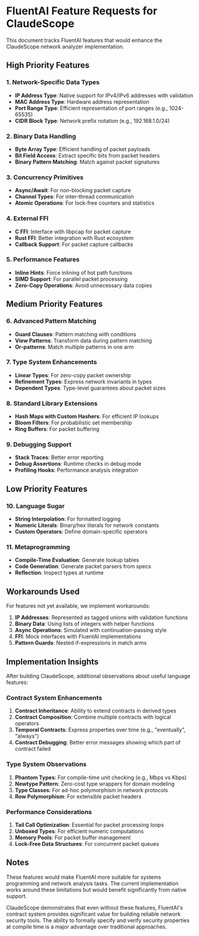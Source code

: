 # FluentAI Feature Requests for ClaudeScope

This document tracks FluentAI features that would enhance the ClaudeScope network analyzer implementation.

## High Priority Features

### 1. Network-Specific Data Types
- **IP Address Type**: Native support for IPv4/IPv6 addresses with validation
- **MAC Address Type**: Hardware address representation
- **Port Range Type**: Efficient representation of port ranges (e.g., 1024-65535)
- **CIDR Block Type**: Network prefix notation (e.g., 192.168.1.0/24)

### 2. Binary Data Handling
- **Byte Array Type**: Efficient handling of packet payloads
- **Bit Field Access**: Extract specific bits from packet headers
- **Binary Pattern Matching**: Match against packet signatures

### 3. Concurrency Primitives
- **Async/Await**: For non-blocking packet capture
- **Channel Types**: For inter-thread communication
- **Atomic Operations**: For lock-free counters and statistics

### 4. External FFI
- **C FFI**: Interface with libpcap for packet capture
- **Rust FFI**: Better integration with Rust ecosystem
- **Callback Support**: For packet capture callbacks

### 5. Performance Features
- **Inline Hints**: Force inlining of hot path functions
- **SIMD Support**: For parallel packet processing
- **Zero-Copy Operations**: Avoid unnecessary data copies

## Medium Priority Features

### 6. Advanced Pattern Matching
- **Guard Clauses**: Pattern matching with conditions
- **View Patterns**: Transform data during pattern matching
- **Or-patterns**: Match multiple patterns in one arm

### 7. Type System Enhancements
- **Linear Types**: For zero-copy packet ownership
- **Refinement Types**: Express network invariants in types
- **Dependent Types**: Type-level guarantees about packet sizes

### 8. Standard Library Extensions
- **Hash Maps with Custom Hashers**: For efficient IP lookups
- **Bloom Filters**: For probabilistic set membership
- **Ring Buffers**: For packet buffering

### 9. Debugging Support
- **Stack Traces**: Better error reporting
- **Debug Assertions**: Runtime checks in debug mode
- **Profiling Hooks**: Performance analysis integration

## Low Priority Features

### 10. Language Sugar
- **String Interpolation**: For formatted logging
- **Numeric Literals**: Binary/hex literals for network constants
- **Custom Operators**: Define domain-specific operators

### 11. Metaprogramming
- **Compile-Time Evaluation**: Generate lookup tables
- **Code Generation**: Generate packet parsers from specs
- **Reflection**: Inspect types at runtime

## Workarounds Used

For features not yet available, we implement workarounds:

1. **IP Addresses**: Represented as tagged unions with validation functions
2. **Binary Data**: Using lists of integers with helper functions
3. **Async Operations**: Simulated with continuation-passing style
4. **FFI**: Mock interfaces with FluentAI implementations
5. **Pattern Guards**: Nested if-expressions in match arms

## Implementation Insights

After building ClaudeScope, additional observations about useful language features:

### Contract System Enhancements
1. **Contract Inheritance**: Ability to extend contracts in derived types
2. **Contract Composition**: Combine multiple contracts with logical operators
3. **Temporal Contracts**: Express properties over time (e.g., "eventually", "always")
4. **Contract Debugging**: Better error messages showing which part of contract failed

### Type System Observations
1. **Phantom Types**: For compile-time unit checking (e.g., Mbps vs Kbps)
2. **Newtype Pattern**: Zero-cost type wrappers for domain modeling
3. **Type Classes**: For ad-hoc polymorphism in network protocols
4. **Row Polymorphism**: For extensible packet headers

### Performance Considerations
1. **Tail Call Optimization**: Essential for packet processing loops
2. **Unboxed Types**: For efficient numeric computations
3. **Memory Pools**: For packet buffer management
4. **Lock-Free Data Structures**: For concurrent packet queues

## Notes

These features would make FluentAI more suitable for systems programming and network analysis tasks. The current implementation works around these limitations but would benefit significantly from native support.

ClaudeScope demonstrates that even without these features, FluentAI's contract system provides significant value for building reliable network security tools. The ability to formally specify and verify security properties at compile time is a major advantage over traditional approaches.
